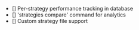 - [] Per-strategy performance tracking in database
- [] 'strategies compare' command for analytics
- [] Custom strategy file support
